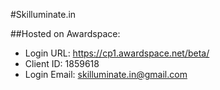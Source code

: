 #Skilluminate.in

##Hosted on Awardspace:

* Login URL: https://cp1.awardspace.net/beta/
* Client ID: 1859618
* Login Email: skilluminate.in@gmail.com